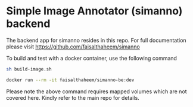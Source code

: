 # Simple Image Annotator (simanno) backend
The backend app for simanno resides in this repo.
For full documentation please visit https://github.com/faisalthaheem/simanno

To build and test with a docker container, use the following command

```bash
sh build-image.sh

docker run --rm -it faisalthaheem/simanno-be:dev
````

Please note the above command requires mapped volumes which are not covered here. Kindly refer to the main repo for details.